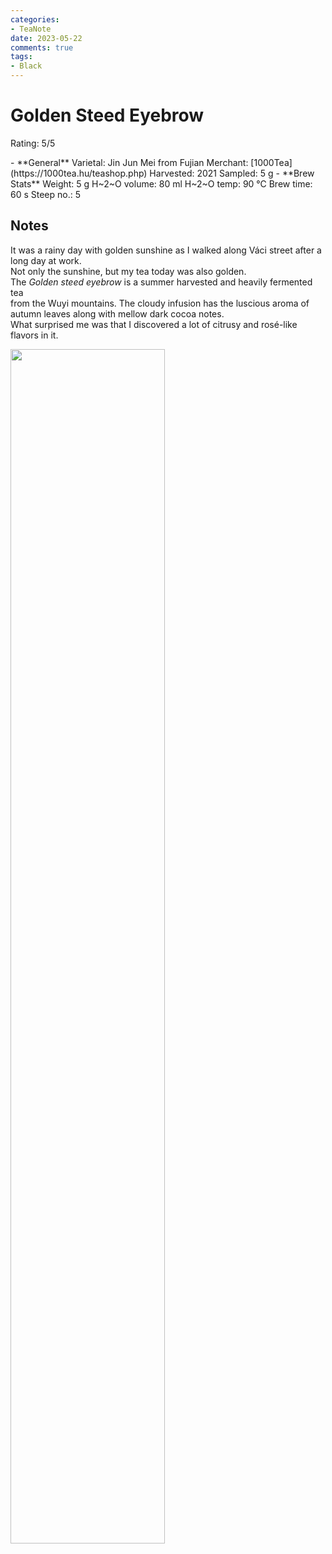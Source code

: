 ```yaml
---
categories:
- TeaNote
date: 2023-05-22
comments: true
tags:
- Black
---
```

# Golden Steed Eyebrow

Rating: 5/5

<div class="grid cards" markdown>
- **General**  
Varietal: Jin Jun Mei from Fujian  
Merchant: [1000Tea](https://1000tea.hu/teashop.php)  
Harvested: 2021  
Sampled: 5 g  
- **Brew Stats**  
Weight: 5 g   
H~2~O volume: 80 ml  
H~2~O temp: 90 °C   
Brew time: 60 s  
Steep no.: 5  
</div>

## Notes

It was a rainy day with golden sunshine as I walked along Váci street after a long day at work.  
Not only the sunshine, but my tea today was also golden.   
The _Golden steed eyebrow_ is a summer harvested and heavily fermented tea  
from the Wuyi mountains. The cloudy infusion has the luscious aroma of autumn leaves along with mellow dark cocoa notes.  
What surprised me was that I discovered a lot of citrusy and rosé-like flavors in it.

<img src="/img/2023-05-22_golden_steed_eyebrow/wheel.svg" width="70%"></img>
<!-- more -->